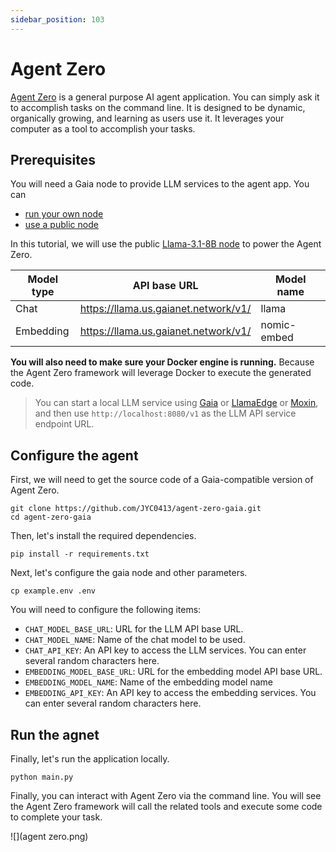```yaml
---
sidebar_position: 103
---
```


# Agent Zero

[Agent Zero](https://github.com/frdel/agent-zero) is a general purpose AI agent application. You can simply ask it to accomplish tasks on the command line. 
It is designed to be dynamic, organically growing, and learning as users use it. It leverages your computer as a tool to accomplish your tasks.

## Prerequisites

You will need a Gaia node to provide LLM services to the agent app. You can

* [run your own node](../../node-guide/quick-start.md)
* [use a public node](../nodes.md)

In this tutorial, we will use the public [Llama-3.1-8B node](https://github.com/GaiaNet-AI/node-configs/tree/main/llama-3.1-8b-instruct) to power the Agent Zero.

| Model type | API base URL | Model name |
|-----|--------|-----|
| Chat | https://llama.us.gaianet.network/v1/ | llama |
| Embedding | https://llama.us.gaianet.network/v1/ | nomic-embed |

**You will also need to make sure your Docker engine is running.** Because the Agent Zero framework will leverage Docker to execute the generated code.

> You can start a local LLM service using [Gaia](https://github.com/GaiaNet-AI/node-configs/tree/main/llama-3.1-8b-instruct) or [LlamaEdge](https://llamaedge.com/docs/user-guide/quick-start-command) or [Moxin](https://github.com/moxin-org/moxin), and then use `http://localhost:8080/v1` as the LLM API service endpoint URL.

## Configure the agent

First, we will need to get the source code of a Gaia-compatible version of Agent Zero.

```
git clone https://github.com/JYC0413/agent-zero-gaia.git
cd agent-zero-gaia
```

Then, let's install the required dependencies.

```
pip install -r requirements.txt
```

Next, let's configure the gaia node and other parameters.

```
cp example.env .env
```

You will need to configure the following items:

* `CHAT_MODEL_BASE_URL`: URL for the LLM API base URL.
* `CHAT_MODEL_NAME`: Name of the chat model to be used.
* `CHAT_API_KEY`: An API key to access the LLM services. You can enter several random characters here.
* `EMBEDDING_MODEL_BASE_URL`: URL for the embedding model API base URL.
* `EMBEDDING_MODEL_NAME`: Name of the embedding model name
* `EMBEDDING_API_KEY`: An API key to access the embedding services. You can enter several random characters here.

## Run the agnet

Finally, let's run the application locally.

```
python main.py
```

Finally, you can interact with Agent Zero via the command line. You will see the Agent Zero framework will call the related tools and execute some code to complete your task.

![](agent zero.png)

